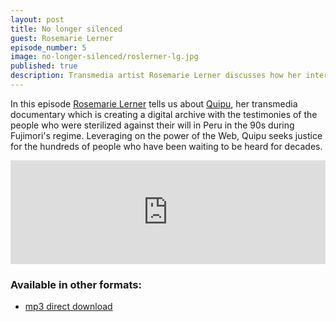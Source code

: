 ```yaml
---
layout: post
title: No longer silenced
guest: Rosemarie Lerner
episode_number: 5
image: no-longer-silenced/roslerner-lg.jpg
published: true
description: Transmedia artist Rosemarie Lerner discusses how her interactive documentary and archival project is supporting survivors of Peru's State-sponsored forced sterilized program from the 1990's.
---
```


In this episode [Rosemarie Lerner](https://twitter.com/roslerner) tells us about [Quipu](https://interactive.quipu-project.com/), her transmedia documentary which is creating a digital archive with the testimonies of the people who were sterilized against their will in Peru in the 90s during Fujimori's regime. Leveraging on the power of the Web, Quipu seeks justice for the hundreds of people who have been waiting to be heard for decades.

<iframe width="100%" height="166" scrolling="no" frameborder="no" src="https://w.soundcloud.com/player/?url=https%3A//api.soundcloud.com/tracks/245080701&amp;color=ff5500&amp;auto_play=false&amp;hide_related=false&amp;show_comments=true&amp;show_user=true&amp;show_reposts=false"></iframe>

### Available in other formats:
  * [mp3 direct download](/assets/audio/osemarie-lerner-no-longer-silenced.mp3)
